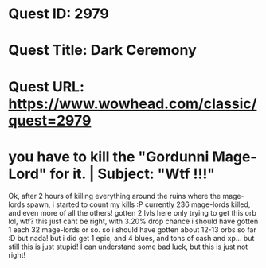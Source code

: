 # Quest ID: 2979
# Quest Title: Dark Ceremony
# Quest URL: https://www.wowhead.com/classic/quest=2979
# you have to kill the "Gordunni Mage-Lord" for it. | Subject: "Wtf !!!"
Ok, after 2 hours of killing everything around the ruins where the mage-lords spawn, i started to count my kills :P
currently 236 mage-lords killed, and even more of all the others! gotten 2 lvls here only trying to get this orb lol, wtf?
this just cant be right, with 3.20% drop chance i should have gotten 1 each 32 mage-lords or so. so i should have gotten about 12-13 orbs so far :D but nada! but i did get 1 epic, and 4 blues, and tons of cash and xp... but still this is just stupid!
I can understand some bad luck, but this is just not right!